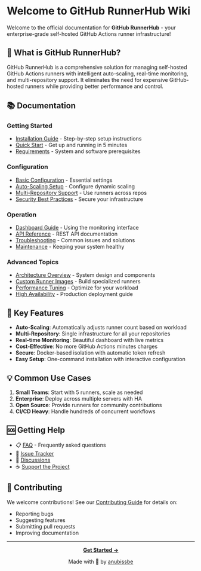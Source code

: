 # Welcome to GitHub RunnerHub Wiki

Welcome to the official documentation for **GitHub RunnerHub** - your enterprise-grade self-hosted GitHub Actions runner infrastructure!

## 🚀 What is GitHub RunnerHub?

GitHub RunnerHub is a comprehensive solution for managing self-hosted GitHub Actions runners with intelligent auto-scaling, real-time monitoring, and multi-repository support. It eliminates the need for expensive GitHub-hosted runners while providing better performance and control.

## 📚 Documentation

### Getting Started
- [Installation Guide](Installation-Guide) - Step-by-step setup instructions
- [Quick Start](Quick-Start) - Get up and running in 5 minutes
- [Requirements](Requirements) - System and software prerequisites

### Configuration
- [Basic Configuration](Basic-Configuration) - Essential settings
- [Auto-Scaling Setup](Auto-Scaling-Setup) - Configure dynamic scaling
- [Multi-Repository Support](Multi-Repository-Support) - Use runners across repos
- [Security Best Practices](Security-Best-Practices) - Secure your infrastructure

### Operation
- [Dashboard Guide](Dashboard-Guide) - Using the monitoring interface
- [API Reference](API-Reference) - REST API documentation
- [Troubleshooting](Troubleshooting) - Common issues and solutions
- [Maintenance](Maintenance) - Keeping your system healthy

### Advanced Topics
- [Architecture Overview](Architecture-Overview) - System design and components
- [Custom Runner Images](Custom-Runner-Images) - Build specialized runners
- [Performance Tuning](Performance-Tuning) - Optimize for your workload
- [High Availability](High-Availability) - Production deployment guide

## 🎯 Key Features

- **Auto-Scaling**: Automatically adjusts runner count based on workload
- **Multi-Repository**: Single infrastructure for all your repositories
- **Real-time Monitoring**: Beautiful dashboard with live metrics
- **Cost-Effective**: No more GitHub Actions minutes charges
- **Secure**: Docker-based isolation with automatic token refresh
- **Easy Setup**: One-command installation with interactive configuration

## 💡 Common Use Cases

1. **Small Teams**: Start with 5 runners, scale as needed
2. **Enterprise**: Deploy across multiple servers with HA
3. **Open Source**: Provide runners for community contributions
4. **CI/CD Heavy**: Handle hundreds of concurrent workflows

## 🆘 Getting Help

- 📋 [FAQ](FAQ) - Frequently asked questions
- 🐛 [Issue Tracker](https://github.com/anubissbe/GitHub-RunnerHub/issues)
- 💬 [Discussions](https://github.com/anubissbe/GitHub-RunnerHub/discussions)
- ☕ [Support the Project](https://www.buymeacoffee.com/anubissbe)

## 🤝 Contributing

We welcome contributions! See our [Contributing Guide](Contributing) for details on:
- Reporting bugs
- Suggesting features
- Submitting pull requests
- Improving documentation

---

<div align="center">

**[Get Started →](Installation-Guide)**

Made with 🧡 by [anubissbe](https://github.com/anubissbe)

</div>